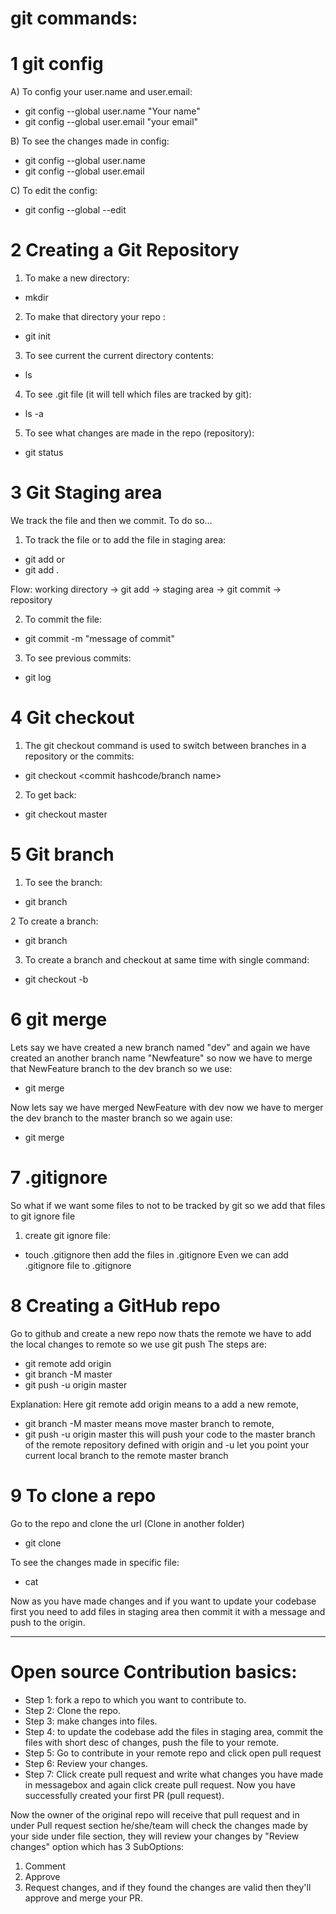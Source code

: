 # git commands:

# 1 git config

A) To config your user.name and user.email:

- git config --global user.name "Your name"
- git config --global user.email "your email"

B) To see the changes made in config:

- git config --global user.name
- git config --global user.email

C) To edit the config:

- git config --global --edit

# 2 Creating a Git Repository

1. To make a new directory:

- mkdir <directory name>

2. To make that directory your repo :

- git init

3. To see current the current directory contents:

- ls

4. To see .git file (it will tell which files are tracked by git):

- ls -a

5. To see what changes are made in the repo (repository):

- git status

# 3 Git Staging area

We track the file and then we commit.
To do so...

1. To track the file or to add the file in staging area:

- git add <file name>
  or
- git add .

Flow: working directory -> git add -> staging area -> git commit -> repository

2. To commit the file:

- git commit -m "message of commit"

3. To see previous commits:

- git log

# 4 Git checkout

1. The git checkout command is used to switch between branches in a repository or the commits:

- git checkout <commit hashcode/branch name>

2. To get back:

- git checkout master

# 5 Git branch

1. To see the branch:

- git branch

2 To create a branch:

- git branch <branch name>

3. To create a branch and checkout at same time with single command:

- git checkout -b <branch name>

# 6 git merge

Lets say we have created a new branch named "dev" and again we have created an another branch name "Newfeature" so now we have to merge that NewFeature branch to the dev branch so we use:

- git merge <branch name>

Now lets say we have merged NewFeature with dev now we have to merger the dev branch to the master branch so we again use:

- git merge <branch name>

# 7 .gitignore

So what if we want some files to not to be tracked by git so we add that files to git ignore file

1. create git ignore file:

- touch .gitignore
  then add the files in .gitignore
  Even we can add .gitignore file to .gitignore

# 8 Creating a GitHub repo

Go to github and create a new repo now thats the remote
we have to add the local changes to remote so we use git push
The steps are:

- git remote add origin <repoLink>
- git branch -M master
- git push -u origin master

Explanation:
Here git remote add origin <repoLink> means to a add a new remote,

- git branch -M master means move master branch to remote,
- git push -u origin master this will push your code to the master branch of the remote repository defined with origin and -u let you point your current local branch to the remote master branch

# 9 To clone a repo

Go to the repo and clone the url
(Clone in another folder)

- git clone <repo url>

To see the changes made in specific file:

- cat <file name>

Now as you have made changes and if you want to update your codebase first you need to add files in staging area then commit it with a message and push to the origin.

---

# Open source Contribution basics:

- Step 1: fork a repo to which you want to contribute to.
- Step 2: Clone the repo.
- Step 3: make changes into files.
- Step 4: to update the codebase add the files in staging area, commit the files with short desc of changes, push the file to your remote.
- Step 5: Go to contribute in your remote repo and click open pull request
- Step 6: Review your changes.
- Step 7: Click create pull request and write what changes you have made in messagebox and again click create pull request.
  Now you have successfully created your first PR (pull request).

Now the owner of the original repo will receive that pull request and in under Pull request section he/she/team will check the changes made by your side under file section, they will review your changes by "Review changes" option which has 3 SubOptions:

1. Comment
2. Approve
3. Request changes, and if they found the changes are valid then they'll approve and merge your PR.
